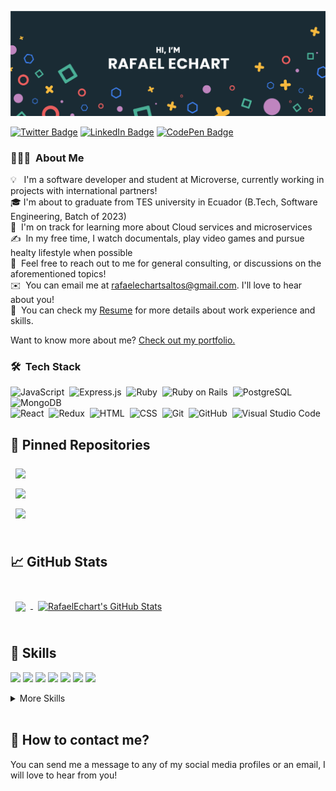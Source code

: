 [![Braydon's GitHub Banner](./assets/GitHubHeader.png)](https://www.linkedin.com/in/rafaelechart/)

[![Twitter Badge](https://img.shields.io/badge/Twitter-Profile-informational?style=flat&logo=twitter&logoColor=blue&color=1CA2F1)](https://twitter.com/rafaelechart)
[![LinkedIn Badge](https://img.shields.io/badge/LinkedIn-Profile-informational?style=flat&logo=linkedin&logoColor=white&color=1CA2F1)](https://www.linkedin.com/in/rafaelechart/)
[![CodePen Badge](https://img.shields.io/badge/Youtube-Profile-informational?style=flat&logo=youtube&logoColor=red&color=1CA2F1)](https://www.youtube.com/rafaelechart)

### 👨🏻‍💻 &nbsp;About Me

💡 &nbsp; I'm a software developer and student at Microverse, currently working in projects with international partners! \
🎓&nbsp;I'm about to graduate from TES university in Ecuador (B.Tech, Software Engineering, Batch of 2023)\
🌱 &nbsp;I'm on track for learning more about Cloud services and microservices\
✍️ &nbsp;In my free time, I watch documentals, play video games and pursue healty lifestyle when possible \
💬 &nbsp;Feel free to reach out to me for general consulting, or discussions on the aforementioned topics!\
✉️ &nbsp;You can email me at rafaelechartsaltos@gmail.com. I'll love to hear about you!\
📄 &nbsp;You can check my [Resume](https://docs.google.com/document/d/1nJtmAZaNgOHQ-CTyDJ-uZC1pWcabwXqWfcmarCVyFk4/edit?usp=sharing) for more details about work experience and skills.

Want to know more about me? [Check out my portfolio.](https://github.com/RafaelEchart?tab=repositories)


### 🛠 &nbsp;Tech Stack

![JavaScript](https://img.shields.io/badge/-JavaScript-05122A?style=flat&logo=javascript)&nbsp;
![Express.js](https://img.shields.io/badge/Express.js-05122A?style=flat&logo=node.js)&nbsp;
![Ruby](https://img.shields.io/badge/Ruby-05122A?style=flat&logo=Ruby&logoColor=red)&nbsp;
![Ruby on Rails](https://img.shields.io/badge/Ruby_on_Rails-05122A?style=flat&logo=ruby-on-rails&logoColor=red)&nbsp;
![PostgreSQL](https://img.shields.io/badge/PostgreSQL-05122A?style=flat&logo=postgresql&logoColor=white)&nbsp;
![MongoDB](https://img.shields.io/badge/MongoDB-05122A?style=flat&logo=mongodb&logoColor=green)&nbsp;\
![React](https://img.shields.io/badge/React-05122A?style=flat&logo=react)&nbsp;
![Redux](https://img.shields.io/badge/Redux-05122A?style=flat&logo=redux)&nbsp;
![HTML](https://img.shields.io/badge/-HTML-05122A?style=flat&logo=HTML5)&nbsp;
![CSS](https://img.shields.io/badge/-CSS-05122A?style=flat&logo=CSS3&logoColor=1572B6)&nbsp;
![Git](https://img.shields.io/badge/-Git-05122A?style=flat&logo=git)&nbsp;
![GitHub](https://img.shields.io/badge/-GitHub-05122A?style=flat&logo=github)&nbsp;
![Visual Studio Code](https://img.shields.io/badge/-Visual%20Studio%20Code-05122A?style=flat&logo=visual-studio-code&logoColor=007ACC)&nbsp;



## 📌 Pinned Repositories


<a href="https://github.com/RafaelEchart/ModuleOne_Capstone">
  <img align="center" style="margin:0.5rem" src="https://github-readme-stats.vercel.app/api/pin/?username=rafaelechart&repo=ModuleOne_Capstone&title_color=ffffff&text_color=c9cacc&icon_color=4AB197&bg_color=1A2B34" />
</a>

<br>

<a href="https://github.com/RafaelEchart/PersonalPortfolio">
  <img align="center" style="margin:0.5rem" src="https://github-readme-stats.vercel.app/api/pin/?username=rafaelechart&repo=PersonalPortfolio&title_color=ffffff&text_color=c9cacc&icon_color=4AB197&bg_color=1A2B34" />
</a>

<br>

<a href="https://github.com/RafaelEchart/ToDoList">
  <img align="center" style="margin:0.5rem" src="https://github-readme-stats.vercel.app/api/pin/?username=rafaelechart&repo=ToDoList&title_color=ffffff&text_color=c9cacc&icon_color=4AB197&bg_color=1A2B34" />
</a>


<br>
<br>

## &#x1f4c8; GitHub Stats

<br>

<a href="https://github.com/rafaelechart">
  <img align="center" style="margin:0.5rem" src="https://github-readme-stats.vercel.app/api/top-langs/?username=rafaelechart&title_color=ffffff&text_color=c9cacc&icon_color=4AB197&bg_color=1A2B34" />
</a>

<a href="https://github.com/rafaelechart">
  <img align="center" style="margin:0.5rem" src="https://github-readme-stats.vercel.app/api?username=rafaelechart&show_icons=true&line_height=27&count_private=true&title_color=ffffff&text_color=c9cacc&icon_color=4AB097&bg_color=1A2B34" alt="RafaelEchart's GitHub Stats" />
</a>

<br>
<br>

## 💼 Skills

![](https://img.shields.io/badge/Code-React-informational?style=flat&logo=react&logoColor=white&color=4AB197)
![](https://img.shields.io/badge/Code-Redux-informational?style=flat&logo=Redux&logoColor=white&color=4AB197)
![](https://img.shields.io/badge/Code-JavaScript-informational?style=flat&logo=JavaScript&logoColor=white&color=4AB197)
![](https://img.shields.io/badge/Code-Nodejs-informational?style=flat&logo=JavaScript&logoColor=white&color=4AB197)
![](https://img.shields.io/badge/Style-CSS-informational?style=flat&logo=css3&logoColor=white&color=4AB197)
![](https://img.shields.io/badge/Style-AntDesign-informational?style=flat&logo=react&logoColor=white&color=4AB197)
![](https://img.shields.io/badge/Style-HTML-informational?style=flat&logo=HTML5&logoColor=white&color=4AB197)



<details>
<summary>More Skills</summary>
<br>

## 📋 Data managing


![](https://img.shields.io/badge/Database-MongoDB-informational?style=flat&logo=MongoDB&logoColor=white&color=4AB197)
![](https://img.shields.io/badge/Database-PostgreSQL-informational?style=flat&logo=PostgreSQL&logoColor=white&color=4AB197)
![](https://img.shields.io/badge/DataStructure-MySQL-informational?style=flat&logo=MySQL&logoColor=white&color=4AB197)
![](https://img.shields.io/badge/DataStructure-noSQL-informational?style=flat&logo=noSQL&logoColor=white&color=4AB197)
![](https://img.shields.io/badge/Code-Java-informational?style=flat&logo=Java&logoColor=white&color=4AB197)



<br>

## 🌐 Deploy tools

![](https://img.shields.io/badge/Deploy-AWSE3-informational?style=flat&logo=AWS&logoColor=white&color=4AB197)
![](https://img.shields.io/badge/Deploy-pm2-informational?style=flat&logo=pm2&logoColor=white&color=4AB197)
![](https://img.shields.io/badge/Tools-NGINX-informational?style=flat&logo=nginx&logoColor=white&color=4AB197)
![](https://img.shields.io/badge/Deploy-Linux-informational?style=flat&logo=linux&logoColor=white&color=4AB197)
![](https://img.shields.io/badge/Deploy-Windows-informational?style=flat&logo=windows&logoColor=white&color=4AB197)

<br>

## 🌐 Additional tools
![](https://img.shields.io/badge/Tools-Postman-informational?style=flat&logo=Postman&logoColor=white&color=4AB197)
![](https://img.shields.io/badge/Tools-GitHub-informational?style=flat&logo=GitHub&logoColor=white&color=4AB197)
![](https://img.shields.io/badge/Tools-Actions-informational?style=flat&logo=github-actions&logoColor=white&color=4AB197)
![](https://img.shields.io/badge/Tools-NPM-informational?style=flat&logo=npm&logoColor=white&color=4AB197)

![](https://img.shields.io/badge/Design-Photoshop-informational?style=flat&logo=Adobe-Photoshop&logoColor=white&color=4AB197)
![](https://img.shields.io/badge/Design-Illustrator-informational?style=flat&logo=Adobe-Illustrator&logoColor=white&color=4AB197)
![](https://img.shields.io/badge/Marketing-FacebookAds-informational?style=flat&logo=Facebook&logoColor=white&color=4AB197)
![](https://img.shields.io/badge/Marketing-InstagramAds-informational?style=flat&logo=Instagram&logoColor=white&color=4AB197)

</details>

<br>

## 📣 How to contact me?

You can send me a message to any of my social media profiles or an email, I will love to hear from you!

